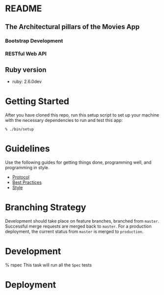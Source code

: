 # README

## The Architectural pillars of the Movies App
### Bootstrap Development
### RESTful Web API

## Ruby version
* ruby: 2.6.0dev

# Getting Started
  After you have cloned this repo, run this setup script to set up your machine
  with the necessary dependencies to run and test this app:

    % ./bin/setup

# Guidelines
  Use the following guides for getting things done, programming well, and
  programming in style.

  * [Protocol](http://github.com/thoughtbot/guides/blob/master/protocol)
  * [Best Practices](http://github.com/thoughtbot/guides/blob/master/best-practices)
  * [Style](http://github.com/thoughtbot/guides/blob/master/style)

# Branching Strategy
  Development should take place on feature branches, branched from `master`.
  Successful merge requests are merged back to `master`.
  For a production deployment, the current status from `master` is merged to `production`.

# Development
  % rspec
  This task will run all the `Spec` tests

# Deployment
